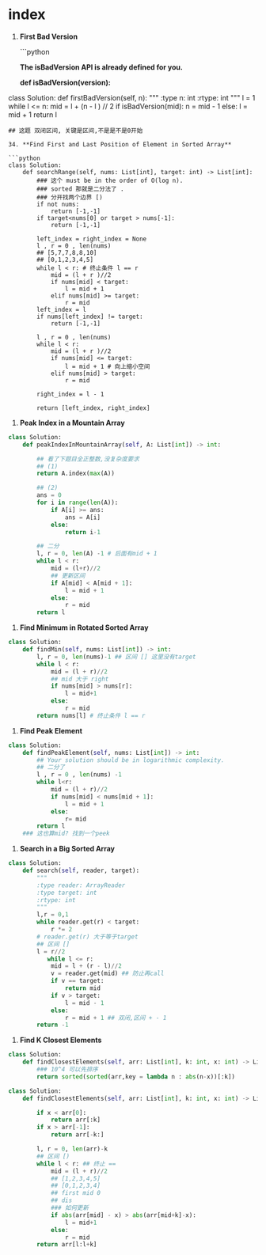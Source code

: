 # index

1. **First Bad Version**

   \`\`\`python

   **The isBadVersion API is already defined for you.**

   **def isBadVersion\(version\):**

class Solution: def firstBadVersion\(self, n\): """ :type n: int :rtype: int """ l = 1 while l &lt;= n: mid = l + \(n - l \) // 2 if isBadVersion\(mid\): n = mid - 1 else: l = mid + 1 return l

```text
## 这题 双闭区间, 关键是区间,不是是不是0开始
```

```text
34. **Find First and Last Position of Element in Sorted Array**

```python
class Solution:
    def searchRange(self, nums: List[int], target: int) -> List[int]:
        ### 这个 must be in the order of O(log n).
        ### sorted 那就是二分法了 .
        ### 分开找两个边界 [) 
        if not nums:
            return [-1,-1]
        if target<nums[0] or target > nums[-1]:
            return [-1,-1]

        left_index = right_index = None
        l , r = 0 , len(nums)
        ## [5,7,7,8,8,10]
        ## [0,1,2,3,4,5] 
        while l < r: # 终止条件 l == r
            mid = (l + r )//2
            if nums[mid] < target:
                l = mid + 1
            elif nums[mid] >= target:
                r = mid 
        left_index = l
        if nums[left_index] != target:
            return [-1,-1]

        l , r = 0 , len(nums)
        while l < r:
            mid = (l + r )//2
            if nums[mid] <= target:
                l = mid + 1 # 向上缩小空间
            elif nums[mid] > target:
                r = mid 

        right_index = l - 1

        return [left_index, right_index]
```

1. **Peak Index in a Mountain Array**

```python
class Solution:
    def peakIndexInMountainArray(self, A: List[int]) -> int:

        ## 看了下题目全正整数,没复杂度要求
        ## (1)
        return A.index(max(A))

        ## (2)
        ans = 0
        for i in range(len(A)):
            if A[i] >= ans:
                ans = A[i]
            else:
                return i-1

        ## 二分
        l, r = 0, len(A) -1 # 后面有mid + 1
        while l < r:
            mid = (l+r)//2
            ## 更新区间
            if A[mid] < A[mid + 1]:
                l = mid + 1
            else:
                r = mid   
        return l
```

1. **Find Minimum in Rotated Sorted Array**

```python
class Solution:
    def findMin(self, nums: List[int]) -> int:
        l, r = 0, len(nums)-1 ## 区间 [] 这里没有target
        while l < r:
            mid = (l + r)//2
            ## mid 大于 right 
            if nums[mid] > nums[r]: 
                l = mid+1
            else:
                r = mid
        return nums[l] # 终止条件 l == r
```

1. **Find Peak Element**

```python
class Solution:
    def findPeakElement(self, nums: List[int]) -> int:
        ## Your solution should be in logarithmic complexity.
        ## 二分了
        l , r = 0 , len(nums) -1 
        while l<r:
            mid = (l + r)//2
            if nums[mid] < nums[mid + 1]:
                l = mid + 1
            else:
                r= mid
        return l 
    ### 这也算mid? 找到一个peek
```

1. **Search in a Big Sorted Array** 

```python
class Solution:
    def search(self, reader, target):
        """
        :type reader: ArrayReader
        :type target: int
        :rtype: int
        """
        l,r = 0,1 
        while reader.get(r) < target:
            r *= 2
        # reader.get(r) 大于等于target
        ## 区间 []
        l = r//2
           while l <= r:
            mid = l + (r - l)//2
            v = reader.get(mid) ## 防止再call
            if v == target:
                return mid
            if v > target:
                l = mid - 1
            else:
                r = mid + 1 ## 双闭,区间 + - 1
        return -1
```

1. **Find K Closest Elements**

```python
class Solution:
    def findClosestElements(self, arr: List[int], k: int, x: int) -> List[int]:
        ### 10^4 可以先排序
        return sorted(sorted(arr,key = lambda n : abs(n-x))[:k])

class Solution:
    def findClosestElements(self, arr: List[int], k: int, x: int) -> List[int]:

        if x < arr[0]:
            return arr[:k]
        if x > arr[-1]:
            return arr[-k:]

        l, r = 0, len(arr)-k
        ## 区间 [) 
        while l < r: ## 终止 == 
            mid = (l + r)//2
            ## [1,2,3,4,5]
            ## [0,1,2,3,4]
            ## first mid 0
            ## dis 
            ### 如何更新
            if abs(arr[mid] - x) > abs(arr[mid+k]-x):
                l = mid+1
            else:
                r = mid
        return arr[l:l+k]
```

